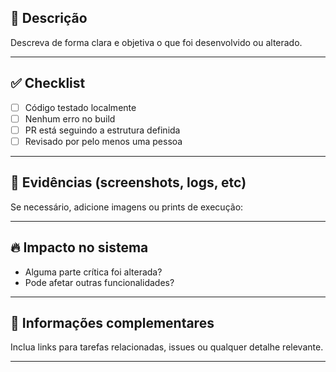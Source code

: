 ## 📝 Descrição

Descreva de forma clara e objetiva o que foi desenvolvido ou alterado.

---

## ✅ Checklist

- [ ] Código testado localmente
- [ ] Nenhum erro no build
- [ ] PR está seguindo a estrutura definida
- [ ] Revisado por pelo menos uma pessoa

---

## 📸 Evidências (screenshots, logs, etc)

Se necessário, adicione imagens ou prints de execução:

---

## 🔥 Impacto no sistema

- Alguma parte crítica foi alterada?
- Pode afetar outras funcionalidades?

---

## 🔗 Informações complementares

Inclua links para tarefas relacionadas, issues ou qualquer detalhe relevante.

---
